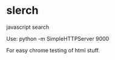 slerch
======

javascript search

Use:
python -m SimpleHTTPServer 9000

For easy chrome testing of html stuff.
